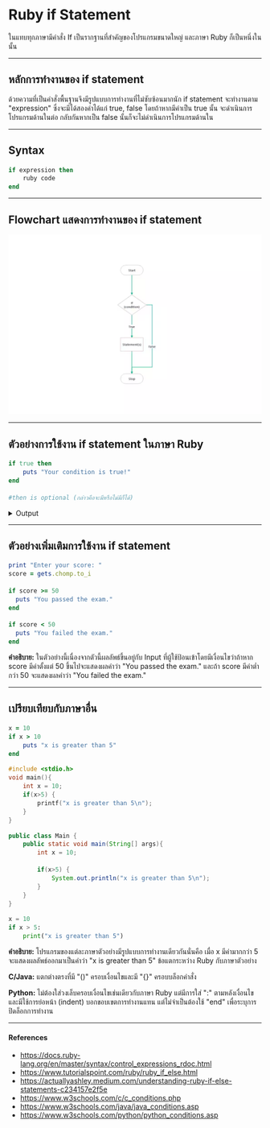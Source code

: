 # Ruby if Statement
ในแทบทุกภาษามีคำสั่ง If เป็นรากฐานที่สำคัญของโปรแกรมขนาดใหญ่ และภาษา Ruby ก็เป็นหนึ่งในนั้น

---

## หลักการทำงานของ if statement
ด้วยความที่เป็นคำสั่งพื้นฐานจึงมีรูปแบบการทำงานที่ไม่ซับซ้อนมากนัก if statement จะทำงานตาม "expression" ซึ่งจะมีได้สองค่าได้แก่ true, false
โดยถ้าหากมีค่าเป็น true นั้น จะดำเนินการโปรแกรมด้านในต่อ กลับกันหากเป็น false นั้นก็จะไม่ดำเนินการโปรแกรมด้านใน

---

## Syntax
```Ruby
if expression then
    ruby code
end
```

---

## Flowchart แสดงการทำงานของ if statement
![Flowchart การทำงาน](Picture-660710583/if-flowchart.png)

---

## ตัวอย่างการใช้งาน if statement ในภาษา Ruby
```Ruby
if true then
    puts "Your condition is true!"
end

#then is optional (กล่าวคือจะมีหรือไม่มีก็ได้)
```

<details>
<summary>Output</summary>

*Your condition is true!*

**คำอธิบาย:**  
เนื่องจาก `condition` มีค่าเป็น `true`  
โปรแกรมจึงทำงานคำสั่งที่อยู่ด้านในต่อไป  
ทำให้ได้ผลลัพธ์ดังที่เห็น

</details>

---

## ตัวอย่างเพิ่มเติมการใช้งาน if statement
```Ruby
print "Enter your score: "
score = gets.chomp.to_i

if score >= 50
  puts "You passed the exam."
end

if score < 50
  puts "You failed the exam."
end
```
**คำอธิบาย:**
ในตัวอย่างนี้เนื่องจากตัวนี้ผลลัพธ์ขึ้นอยู่กับ Input ที่ผู้ใช้ป้อนเข้าโดยมีเงื่อนไขว่าถ้าหาก score มีค่าตั้งแต่ 50 ขึ้นไปจะแสดงผลคำว่า "You passed the exam." และถ้า score มีค่าต่ำกว่า 50 จะแสดงผลคำว่า "You failed the exam."

---

## เปรียบเทียบกับภาษาอื่น
```Ruby
x = 10
if x > 10
    puts "x is greater than 5"
end
```
```C
#include <stdio.h>
void main(){
    int x = 10;
    if(x>5) {
        printf("x is greater than 5\n");
    }
}
```
```Java
public class Main {
    public static void main(String[] args){
        int x = 10;

        if(x>5) {
            System.out.println("x is greater than 5\n");
        }
    }
}
```
```Python
x = 10
if x > 5:
    print("x is greater than 5")
```
**คำอธิบาย:** โปรแกรมของแต่ละภาษาตัวอย่างมีรูปแบบการทำงานเดียวกันนั่นคือ เมื่อ x มีค่ามากกว่า 5 จะแสดงผลลัพธ์ออกมาเป็นคำว่า "x is greater than 5" ข้อแตกระหว่าง Ruby กับภาษาตัวอย่าง

**C/Java:**
แตกต่างตรงที่มี "()" ครอบเงื่อนไขและมี "{}" ครอบบล็อกคำสั่ง

**Python:**
ไม่ต้องใส่วงเล็บครอบเงื่อนไขเช่นเดียวกับภาษา Ruby แต่มีการใส่ ":" ตามหลังเงื่อนไข และมีใช้การย่อหน้า (indent) บอกขอบเขตการทำงานแทน แต่ไม่จำเป็นต้องใช้ "end" เพื่อระบุการปิดล็อกการทำงาน

---

#### References

* https://docs.ruby-lang.org/en/master/syntax/control_expressions_rdoc.html
* https://www.tutorialspoint.com/ruby/ruby_if_else.html 
* https://actuallyashley.medium.com/understanding-ruby-if-else-statements-c234157e2f5e 
* https://www.w3schools.com/c/c_conditions.php 
* https://www.w3schools.com/java/java_conditions.asp 
* https://www.w3schools.com/python/python_conditions.asp 
